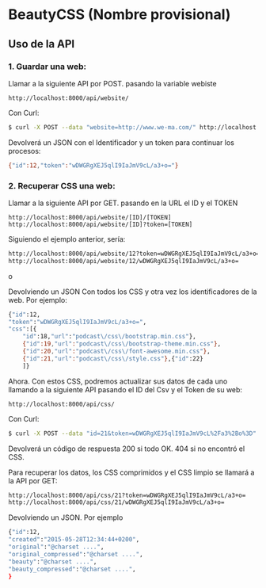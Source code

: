 # BeautyCSS (Nombre provisional)
## Uso de la API

### 1. Guardar una web:
Llamar a la siguiente API por POST. pasando la variable webiste
```
http://localhost:8000/api/website/
```
Con Curl:
```sh
$ curl -X POST --data "website=http://www.we-ma.com/" http://localhost:8000/api/website/
```
Devolverá un JSON con el Identificador y un token para continuar los procesos:
```sh
{"id":12,"token":"wDWGRgXEJ5qlI9IaJmV9cL/a3+o="}
```
### 2. Recuperar CSS una web:
Llamar a la siguiente API por GET. pasando en la URL el ID y el TOKEN
```
http://localhost:8000/api/website/[ID]/[TOKEN]
http://localhost:8000/api/website/[ID]?token=[TOKEN]
```
Siguiendo el ejemplo anterior, sería:
```sh
http://localhost:8000/api/website/12?token=wDWGRgXEJ5qlI9IaJmV9cL/a3+o=
http://localhost:8000/api/website/12/wDWGRgXEJ5qlI9IaJmV9cL/a3+o=
```
o

Devolviendo un JSON Con todos los CSS y otra vez los identificadores de la web. Por ejemplo:
```sh
{"id":12,
"token":"wDWGRgXEJ5qlI9IaJmV9cL/a3+o=",
"css":[{
    "id":18,"url":"podcast\/css\/bootstrap.min.css"},
    {"id":19,"url":"podcast\/css\/bootstrap-theme.min.css"},
    {"id":20,"url":"podcast\/css\/font-awesome.min.css"},
    {"id":21,"url":"podcast\/css\/style.css"},{"id":22}
    ]}
```
Ahora. Con estos CSS, podremos actualizar sus datos de cada uno llamando a la siguiente API pasando el ID del Csv y el Token de su web:
```
http://localhost:8000/api/css/
```
Con Curl:
```sh
$ curl -X POST --data "id=21&token=wDWGRgXEJ5qlI9IaJmV9cL%2Fa3%2Bo%3D" http://localhost:8000/api/css/
```
Devolverá un código de respuesta 200 si todo OK. 404 si no encontró el CSS.

Para recuperar los datos, los CSS comprimidos y el CSS limpio se llamará a la API por GET:

```sh
http://localhost:8000/api/css/21?token=wDWGRgXEJ5qlI9IaJmV9cL/a3+o=
http://localhost:8000/api/css/21/wDWGRgXEJ5qlI9IaJmV9cL/a3+o=
```
Devolviendo un JSON. Por ejemplo

```sh
{"id":12,
"created":"2015-05-28T12:34:44+0200",
"original":"@charset ....",
"original_compressed":"@charset ....",
"beauty":"@charset ....",
"beauty_compressed":"@charset ....",
}
```